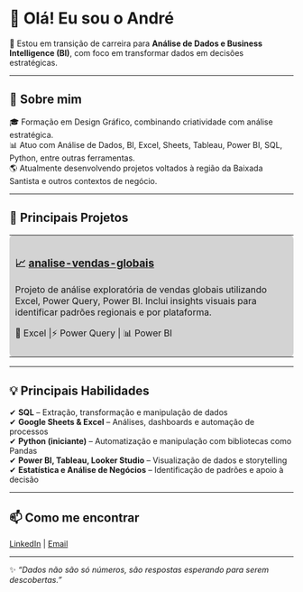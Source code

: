 # 👋 Olá! Eu sou o André

🎯 Estou em transição de carreira para **Análise de Dados e Business Intelligence (BI)**, com foco em transformar dados em decisões estratégicas.

---

## 🚀 Sobre mim  
🎓 Formação em Design Gráfico, combinando criatividade com análise estratégica.  
📊 Atuo com Análise de Dados, BI, Excel, Sheets, Tableau, Power BI, SQL, Python, entre outras ferramentas.  
🌎 Atualmente desenvolvendo projetos voltados à região da Baixada Santista e outros contextos de negócio.

---

## 📌 Principais Projetos

<div align="center">

<table>
  <tr>
    <td style="background-color: #d3d3d3; padding: 10px; border-radius: 8px;">
      <h3>📈 <a href="https://github.com/andreribeirodata/analise-vendas-globais">analise-vendas-globais</a></h3>
      <p>Projeto de análise exploratória de vendas globais utilizando Excel, Power Query, Power BI. Inclui insights visuais para identificar padrões regionais e por plataforma.</p>
      
  📗 Excel |⚡ Power Query | 📊 Power BI
    </td>
  </tr>
</table>

</div>


---

## 💡 Principais Habilidades

✔ **SQL** – Extração, transformação e manipulação de dados  
✔ **Google Sheets & Excel** – Análises, dashboards e automação de processos  
✔ **Python (iniciante)** – Automatização e manipulação com bibliotecas como Pandas  
✔ **Power BI, Tableau, Looker Studio** – Visualização de dados e storytelling  
✔ **Estatística e Análise de Negócios** – Identificação de padrões e apoio à decisão

---

## 📫 Como me encontrar  
[LinkedIn](https://www.linkedin.com/in/andreribeiro-analytics/) | [Email](mailto:andreribeiro.analytics@gmail.com)

---

✨ _“Dados não são só números, são respostas esperando para serem descobertas.”_
